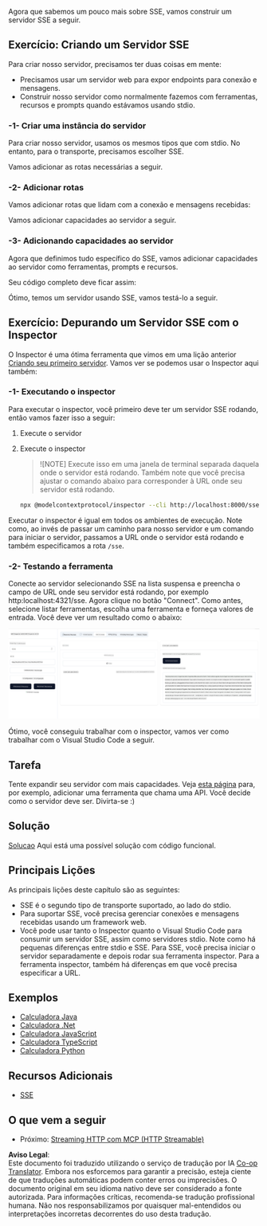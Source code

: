 <!--
CO_OP_TRANSLATOR_METADATA:
{
  "original_hash": "d90ca3d326c48fab2ac0ebd3a9876f59",
  "translation_date": "2025-07-13T19:54:23+00:00",
  "source_file": "03-GettingStarted/05-sse-server/README.md",
  "language_code": "br"
}
-->
Agora que sabemos um pouco mais sobre SSE, vamos construir um servidor SSE a seguir.

## Exercício: Criando um Servidor SSE

Para criar nosso servidor, precisamos ter duas coisas em mente:

- Precisamos usar um servidor web para expor endpoints para conexão e mensagens.
- Construir nosso servidor como normalmente fazemos com ferramentas, recursos e prompts quando estávamos usando stdio.

### -1- Criar uma instância do servidor

Para criar nosso servidor, usamos os mesmos tipos que com stdio. No entanto, para o transporte, precisamos escolher SSE.

Vamos adicionar as rotas necessárias a seguir.

### -2- Adicionar rotas

Vamos adicionar rotas que lidam com a conexão e mensagens recebidas:

Vamos adicionar capacidades ao servidor a seguir.

### -3- Adicionando capacidades ao servidor

Agora que definimos tudo específico do SSE, vamos adicionar capacidades ao servidor como ferramentas, prompts e recursos.

Seu código completo deve ficar assim:

Ótimo, temos um servidor usando SSE, vamos testá-lo a seguir.

## Exercício: Depurando um Servidor SSE com o Inspector

O Inspector é uma ótima ferramenta que vimos em uma lição anterior [Criando seu primeiro servidor](/03-GettingStarted/01-first-server/README.md). Vamos ver se podemos usar o Inspector aqui também:

### -1- Executando o inspector

Para executar o inspector, você primeiro deve ter um servidor SSE rodando, então vamos fazer isso a seguir:

1. Execute o servidor

1. Execute o inspector

    > ![NOTE]
    > Execute isso em uma janela de terminal separada daquela onde o servidor está rodando. Também note que você precisa ajustar o comando abaixo para corresponder à URL onde seu servidor está rodando.

    ```sh
    npx @modelcontextprotocol/inspector --cli http://localhost:8000/sse --method tools/list
    ```

Executar o inspector é igual em todos os ambientes de execução. Note como, ao invés de passar um caminho para nosso servidor e um comando para iniciar o servidor, passamos a URL onde o servidor está rodando e também especificamos a rota `/sse`.

### -2- Testando a ferramenta

Conecte ao servidor selecionando SSE na lista suspensa e preencha o campo de URL onde seu servidor está rodando, por exemplo http:localhost:4321/sse. Agora clique no botão "Connect". Como antes, selecione listar ferramentas, escolha uma ferramenta e forneça valores de entrada. Você deve ver um resultado como o abaixo:

![Servidor SSE rodando no inspector](../../../../translated_images/sse-inspector.d86628cc597b8fae807a31d3d6837842f5f9ee1bcc6101013fa0c709c96029ad.br.png)

Ótimo, você conseguiu trabalhar com o inspector, vamos ver como trabalhar com o Visual Studio Code a seguir.

## Tarefa

Tente expandir seu servidor com mais capacidades. Veja [esta página](https://api.chucknorris.io/) para, por exemplo, adicionar uma ferramenta que chama uma API. Você decide como o servidor deve ser. Divirta-se :)

## Solução

[Solucao](./solution/README.md) Aqui está uma possível solução com código funcional.

## Principais Lições

As principais lições deste capítulo são as seguintes:

- SSE é o segundo tipo de transporte suportado, ao lado do stdio.
- Para suportar SSE, você precisa gerenciar conexões e mensagens recebidas usando um framework web.
- Você pode usar tanto o Inspector quanto o Visual Studio Code para consumir um servidor SSE, assim como servidores stdio. Note como há pequenas diferenças entre stdio e SSE. Para SSE, você precisa iniciar o servidor separadamente e depois rodar sua ferramenta inspector. Para a ferramenta inspector, também há diferenças em que você precisa especificar a URL.

## Exemplos

- [Calculadora Java](../samples/java/calculator/README.md)
- [Calculadora .Net](../../../../03-GettingStarted/samples/csharp)
- [Calculadora JavaScript](../samples/javascript/README.md)
- [Calculadora TypeScript](../samples/typescript/README.md)
- [Calculadora Python](../../../../03-GettingStarted/samples/python)

## Recursos Adicionais

- [SSE](https://developer.mozilla.org/en-US/docs/Web/API/Server-sent_events)

## O que vem a seguir

- Próximo: [Streaming HTTP com MCP (HTTP Streamable)](../06-http-streaming/README.md)

**Aviso Legal**:  
Este documento foi traduzido utilizando o serviço de tradução por IA [Co-op Translator](https://github.com/Azure/co-op-translator). Embora nos esforcemos para garantir a precisão, esteja ciente de que traduções automáticas podem conter erros ou imprecisões. O documento original em seu idioma nativo deve ser considerado a fonte autorizada. Para informações críticas, recomenda-se tradução profissional humana. Não nos responsabilizamos por quaisquer mal-entendidos ou interpretações incorretas decorrentes do uso desta tradução.